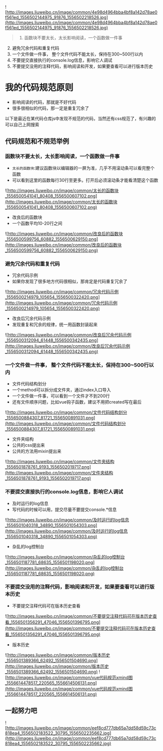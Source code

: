 ![http://images.liuweibo.cn/image/common/4e98d4964bba4bf8a142d78ae0f561ed_1556502144975_91876_1556502218526.jpg](http://images.liuweibo.cn/image/common/4e98d4964bba4bf8a142d78ae0f561ed_1556502144975_91876_1556502218526.jpg)

> 1. 函数块不要太长，太长影响阅读，一个函数做一件事
2. 避免冗余代码和重复代码
3. 一个文件做一件事， 整个文件代码不能太长，保持在300~500行以内
4. 不要提交直接执行的console.log信息，影响它人调试
5. 不要提交没用的注释代码，影响阅读和开发，如果要查看可以进行版本历史

# 我的代码规范原则
- 影响阅读的代码，那就是不好代码
- 很多很相似的代码，那一定是重复冗余了

以下是最近在某代码仓库js中发现不规范的代码，当然还有css规范了，有兴趣的可以自己上网搜索

## 代码规范和不规范举例
### 函数块不要太长，太长影响阅读，一个函数做一件事
- `太长的函数块`:建议函数块以编辑器的一屏为准，几乎不用滚动条可以看完整个函数
- 可以看到这里的函数每行30行至更多。打开后必须滚动条才能看清楚这个函数

![http://images.liuweibo.cn/image/common/太长的函数块_1556500541041_80408_1556500607102.png](http://images.liuweibo.cn/image/common/太长的函数块_1556500541041_80408_1556500607102.png)

- 改良后的函数块
- 一个函数平均10-20行之间

![http://images.liuweibo.cn/image/common/改良后的函数块_1556500599756_60882_1556500629150.png](http://images.liuweibo.cn/image/common/改良后的函数块_1556500599756_60882_1556500629150.png)

###  避免冗余代码和重复代码
- 冗余代码示例
- 如果你发现了很多地方代码很相似，那肯定是代码重复冗余了

![http://images.liuweibo.cn/image/common/冗余代码示例_1556500214979_105654_1556500322420.png](http://images.liuweibo.cn/image/common/冗余代码示例_1556500214979_105654_1556500322420.png)

- 改良后冗余代码示例
- 发现重复和冗余的规律，统一用函数封装起来

![http://images.liuweibo.cn/image/common/改良后冗余代码示例_1556500312094_61448_1556500342435.png](http://images.liuweibo.cn/image/common/改良后冗余代码示例_1556500312094_61448_1556500342435.png)

### 一个文件做一件事， 整个文件代码不能太长，保持在300~500行以内
- 文件代码结构划分
- 一个method可以拆分成文件夹，通过index入口导入
- 一个文件做一件事，可以看到一个文件才不到200行
- 还有文件顺序问题，比如vue钩子函数，建议不用把created写在最后

![http://images.liuweibo.cn/image/common/文件代码结构划分_1556500884307_81721_1556500891031.png](http://images.liuweibo.cn/image/common/文件代码结构划分_1556500884307_81721_1556500891031.png)

- 文件夹结构
- 公共的css提出来
- 公共的方法用mixin提出来

![http://images.liuweibo.cn/image/common/文件夹结构_1556501878761_9193_1556502019717.png](http://images.liuweibo.cn/image/common/文件夹结构_1556501878761_9193_1556502019717.png)

### 不要提交直接执行的console.log信息，影响它人调试
- 及时运行的log信息
- 写代码的时候可以用，提交尽量不要提交console.*信息

![http://images.liuweibo.cn/image/common/及时运行的log信息_1556501040318_34890_1556501054303.png](http://images.liuweibo.cn/image/common/及时运行的log信息_1556501040318_34890_1556501054303.png)

- 杂乱的log控制台

![http://images.liuweibo.cn/image/common/杂乱的log控制台_1556501187781_68635_1556501198020.png](http://images.liuweibo.cn/image/common/杂乱的log控制台_1556501187781_68635_1556501198020.png)

### 不要提交没用的注释代码，影响阅读和开发，如果要查看可以进行版本历史
- 不要提交注释代码可在版本历史查看

![http://images.liuweibo.cn/image/common/不要提交注释代码可在版本历史查看_1556501356291_47046_1556501396795.png](http://images.liuweibo.cn/image/common/不要提交注释代码可在版本历史查看_1556501356291_47046_1556501396795.png)

- 版本历史

![http://images.liuweibo.cn/image/common/版本历史_1556501389366_62492_1556501504690.png](http://images.liuweibo.cn/image/common/版本历史_1556501389366_62492_1556501504690.png)
![http://images.liuweibo.cn/image/common/vue代码规范xmind图_1556614478517_220565_1556614506131.png](http://images.liuweibo.cn/image/common/vue代码规范xmind图_1556614478517_220565_1556614506131.png)


## 一起努力吧
![http://images.liuweibo.cn/image/common/eef8cd777db65a7dd58d59c73c818ea4_1556502183522_30795_1556502235662.jpg](http://images.liuweibo.cn/image/common/eef8cd777db65a7dd58d59c73c818ea4_1556502183522_30795_1556502235662.jpg)


